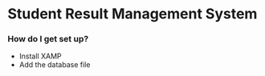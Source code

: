 # Student Result Management System


### How do I get set up? ###

* Install XAMP
* Add the database file 



